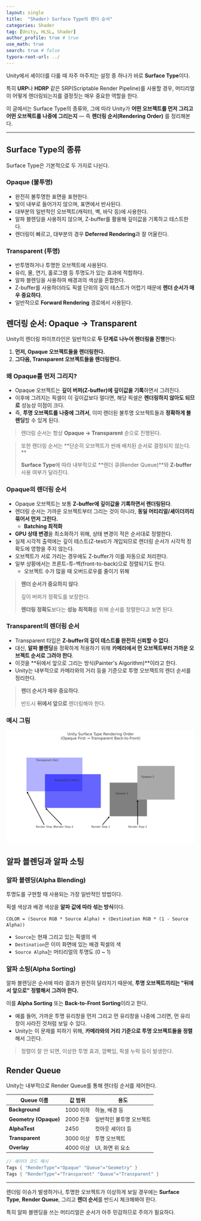 ```yaml
---
layout: single
title:  "Shader) Surface Type의 렌더 순서"
categories: Shader
tag: [Unity, HLSL, Shader]
author_profile: true # true
use_math: true
search: true # false
typora-root-url: ../
---
```


Unity에서 셰이더를 다룰 때 자주 마주치는 설정 중 하나가 바로 **Surface Type**이다. 

특히 **URP**나 **HDRP** 같은 SRP(Scriptable Render Pipeline)를 사용할 경우, 머티리얼이 어떻게 렌더링되는지를 결정짓는 매우 중요한 역할을 한다. 

이 글에서는 Surface Type의 종류와, 그에 따라 Unity가 **어떤 오브젝트를 먼저 그리고 어떤 오브젝트를 나중에 그리는지** — 즉 **렌더링 순서(Rendering Order)** 를 정리해본다.

---



## Surface Type의 종류

Surface Type은 기본적으로 두 가지로 나뉜다.

### Opaque (불투명)

- 완전히 불투명한 표면을 표현한다.
- 빛이 내부로 들어가지 않으며, 표면에서 반사된다.
- 대부분의 일반적인 오브젝트(캐릭터, 벽, 바닥 등)에 사용한다.
- 알파 블렌딩을 사용하지 않으며, Z-buffer를 활용해 깊이값을 기록하고 테스트한다.
- 렌더링이 빠르고, 대부분의 경우 **Deferred Rendering**과 잘 어울린다.

### Transparent (투명)

- 반투명하거나 투명한 오브젝트에 사용된다.
- 유리, 물, 연기, 홀로그램 등 투명도가 있는 효과에 적합하다.
- 알파 블렌딩을 사용하여 배경과의 색상을 혼합한다.
- Z-buffer를 사용하더라도 픽셀 단위의 깊이 테스트가 어렵기 때문에 **렌더 순서가 매우 중요하다**.
- 일반적으로 **Forward Rendering** 경로에서 사용된다.



## 렌더링 순서: Opaque → Transparent

Unity의 렌더링 파이프라인은 일반적으로 **두 단계로 나누어 렌더링을 진행**한다:

1. **먼저, Opaque 오브젝트들을 렌더링한다.**
2. **그다음, Transparent 오브젝트들을 렌더링한다.**

### 왜 Opaque를 먼저 그리지?

- Opaque 오브젝트는 **깊이 버퍼(Z-buffer)에 깊이값을 기록**하면서 그려진다.
- 이후에 그려지는 픽셀이 이 깊이값보다 멀다면, 해당 픽셀은 **렌더링하지 않아도 되므로** 성능상 이점이 크다.
- 즉, **투명 오브젝트를 나중에 그려서**, 이미 렌더된 불투명 오브젝트들과 **정확하게 블렌딩**할 수 있게 된다.

> 렌더링 순서는 항상 **Opaque → Transparent** 순으로 진행된다.

> 또한 렌더링 순서는 **단순히 오브젝트가 씬에 배치된 순서로 결정되지 않는다. **
>
> **Surface Type**에 따라 내부적으로 **렌더 큐(Render Queue)**와 **Z-buffer** 사용 여부가 달라진다.



### Opaque의 렌더링 순서

- Opaque 오브젝트는 보통 **Z-buffer에 깊이값을 기록하면서 렌더링된다**.
- 렌더링 순서는 가까운 오브젝트부터 그리는 것이 아니라, **동일 머티리얼/셰이더끼리 묶어서 먼저 그린다.** 
  - **Batching 최적화**
- **GPU 상태 변경**을 최소화하기 위해, 상태 변경이 적은 순서대로 정렬한다.
- 실제 시각적 출력에는 깊이 테스트(Z-test)가 개입되므로 렌더링 순서가 시각적 정확도에 영향을 주지 않는다.
- 오브젝트가 서로 가리는 경우에도 Z-buffer가 이를 자동으로 처리한다.
- 일부 상황에서는 프론트-투-백(front-to-back)으로 정렬되기도 한다.
  - 오브젝트 수가 많을 때 오버드로우를 줄이기 위해

> **렌더 순서가 중요하지 않다**. 
>
> 깊이 버퍼가 정확도를 보장한다.
>
> **렌더링 정확도**보다는 **성능 최적화**를 위해 순서를 정렬한다고 보면 된다.



### Transparent의 렌더링 순서

- Transparent 타입은 **Z-buffer의 깊이 테스트를 완전히 신뢰할 수 없다**.
- 대신, **알파 블렌딩**을 정확하게 적용하기 위해 **카메라에서 먼 오브젝트부터 가까운 오브젝트 순서로 그려야 한다**.
- 이것을 **뒤에서 앞으로 그리는 방식(Painter's Algorithm)**이라고 한다.
- Unity는 내부적으로 카메라와의 거리 등을 기준으로 투명 오브젝트의 렌더 순서를 정리한다.

> **렌더 순서가 매우 중요하다**. 
>
> 반드시 **뒤에서 앞으로** 렌더링해야 한다.



### 예시 그림

![출력 이미지](/images/2025-03-21-0055/rendering_order.jpg)



## 알파 블렌딩과 알파 소팅

### 알파 블렌딩(Alpha Blending)

투명도를 구현할 때 사용되는 가장 일반적인 방법이다. 

픽셀 색상과 배경 색상을 **알파 값에 따라 섞는 방식**이다.

``` 
COLOR = (Source RGB * Source Alpha) + (Destination RGB * (1 - Source Alpha))
```

- `Source`는 현재 그리고 있는 픽셀의 색
- `Destination`은 이미 화면에 있는 배경 픽셀의 색
- `Source Alpha`는 머티리얼의 투명도 (0 ~ 1)





### 알파 소팅(Alpha Sorting)

알파 블렌딩은 순서에 따라 결과가 완전히 달라지기 때문에, **투명 오브젝트끼리는 "뒤에서 앞으로" 정렬해서 그려야 한다.**

이를 **Alpha Sorting** 또는 **Back-to-Front Sorting**이라고 한다.

- 예를 들어, 가까운 투명 유리창을 먼저 그리고 먼 유리창을 나중에 그리면, 먼 유리창이 사라진 것처럼 보일 수 있다.
- Unity는 이 문제를 피하기 위해, **카메라와의 거리 기준으로 투명 오브젝트들을 정렬**해서 그린다.

> 정렬이 잘 안 되면, 이상한 투명 효과, 깜빡임, 픽셀 누락 등이 발생한다.





## Render Queue

Unity는 내부적으로 Render Queue를 통해 렌더링 순서를 제어한다.

| Queue 이름            | 값 범위   | 용도                     |
| --------------------- | --------- | ------------------------ |
| **Background**        | 1000 이하 | 하늘, 배경 등            |
| **Geometry (Opaque)** | 2000 전후 | 일반적인 불투명 오브젝트 |
| **AlphaTest**         | 2450      | 컷아웃 셰이더 등         |
| **Transparent**       | 3000 이상 | 투명 오브젝트            |
| **Overlay**           | 4000 이상 | UI, 화면 위 요소         |

```c
// 셰이더 코드 예시
Tags { "RenderType"="Opaque" "Queue"="Geometry" }
Tags { "RenderType"="Transparent" "Queue"="Transparent" }
```

---



렌더링 이슈가 발생하거나, 투명한 오브젝트가 이상하게 보일 경우에는 **Surface Type**, **Render Queue**, 그리고 **렌더 순서**를 반드시 체크해봐야 한다. 

특히 알파 블렌딩을 쓰는 머티리얼은 순서가 아주 민감하므로 주의가 필요하다.